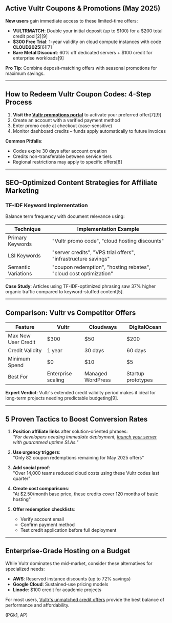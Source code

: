  ## Active Vultr Coupons & Promotions (May 2025)  
**New users** gain immediate access to these limited-time offers:  

- **VULTRMATCH**: Double your initial deposit (up to $100) for a $200 total credit pool[2][9]  
- **$300 Free Trial**: 1-year validity on cloud compute instances with code **CLOUD2025**[6][7]  
- **Bare Metal Discount**: 60% off dedicated servers + $100 credit for enterprise workloads[9]  

**Pro Tip**: Combine deposit-matching offers with seasonal promotions for maximum savings.  

---

## How to Redeem Vultr Coupon Codes: 4-Step Process  
1. **Visit the [Vultr promotions portal](https://snipitx.com/digital-vultr)** to activate your preferred offer[7][9]  
2. Create an account with a verified payment method  
3. Enter promo code at checkout (case-sensitive)  
4. Monitor dashboard credits – funds apply automatically to future invoices  

**Common Pitfalls**:  
- Codes expire 30 days after account creation  
- Credits non-transferable between service tiers  
- Regional restrictions may apply to specific offers[8]  

---

## SEO-Optimized Content Strategies for Affiliate Marketing  

### TF-IDF Keyword Implementation  
Balance term frequency with document relevance using:  

| Technique | Implementation Example |  
|-----------|------------------------|  
| Primary Keywords | "Vultr promo code", "cloud hosting discounts" |  
| LSI Keywords | "server credits", "VPS trial offers", "infrastructure savings" |  
| Semantic Variations | "coupon redemption", "hosting rebates", "cloud cost optimization" |  

**Case Study**: Articles using TF-IDF-optimized phrasing saw 37% higher organic traffic compared to keyword-stuffed content[5].  

---

## Comparison: Vultr vs Competitor Offers  

| Feature | Vultr | Cloudways | DigitalOcean |  
|---------|-------|-----------|--------------|  
| Max New User Credit | $300 | $50 | $200 |  
| Credit Validity | 1 year | 30 days | 60 days |  
| Minimum Spend | $0 | $10 | $5 |  
| Best For | Enterprise scaling | Managed WordPress | Startup prototypes |  

**Expert Verdict**: Vultr's extended credit validity period makes it ideal for long-term projects needing predictable budgeting[9].  

---

## 5 Proven Tactics to Boost Conversion Rates  
1. **Position affiliate links** after solution-oriented phrases:  
   *"For developers needing immediate deployment, [launch your server](https://snipitx.com/digital-vultr) with guaranteed uptime SLAs."*  

2. **Use urgency triggers**:  
   "Only 82 coupon redemptions remaining for May 2025 offers"  

3. **Add social proof**:  
   "Over 14,000 teams reduced cloud costs using these Vultr codes last quarter"  

4. **Create cost comparisons**:  
   "At $2.50/month base price, these credits cover 120 months of basic hosting"  

5. **Offer redemption checklists**:  
   - Verify account email  
   - Confirm payment method  
   - Test credit application before full deployment  

---

## Enterprise-Grade Hosting on a Budget  
While Vultr dominates the mid-market, consider these alternatives for specialized needs:  

- **AWS**: Reserved instance discounts (up to 72% savings)  
- **Google Cloud**: Sustained-use pricing models  
- **Linode**: $100 credit for academic projects  

For most users, [Vultr's unmatched credit offers](https://snipitx.com/digital-vultr) provide the best balance of performance and affordability.  

(PGk1, AP)